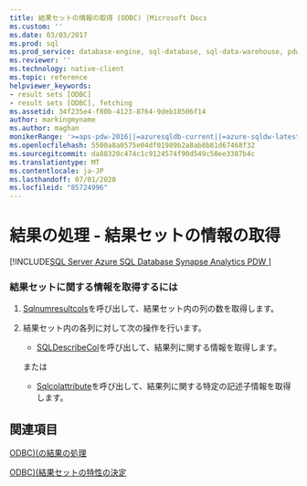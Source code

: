 ```yaml
---
title: 結果セットの情報の取得 (ODBC) |Microsoft Docs
ms.custom: ''
ms.date: 03/03/2017
ms.prod: sql
ms.prod_service: database-engine, sql-database, sql-data-warehouse, pdw
ms.reviewer: ''
ms.technology: native-client
ms.topic: reference
helpviewer_keywords:
- result sets [ODBC]
- result sets [ODBC], fetching
ms.assetid: 34f235e4-f80b-4123-8764-9deb18506f14
author: markingmyname
ms.author: maghan
monikerRange: '>=aps-pdw-2016||=azuresqldb-current||=azure-sqldw-latest||>=sql-server-2016||=sqlallproducts-allversions||>=sql-server-linux-2017||=azuresqldb-mi-current'
ms.openlocfilehash: 5500a8a0575e04df01989b2a8ab8b81d67468f32
ms.sourcegitcommit: da88320c474c1c9124574f90d549c50ee3387b4c
ms.translationtype: MT
ms.contentlocale: ja-JP
ms.lasthandoff: 07/01/2020
ms.locfileid: "85724996"
---
```

# <a name="processing-results---retrieve-result-set-information"></a>結果の処理 - 結果セットの情報の取得
[!INCLUDE[SQL Server Azure SQL Database Synapse Analytics PDW ](../../includes/applies-to-version/sql-asdb-asdbmi-asdw-pdw.md)]

    
### <a name="to-get-information-about-a-result-set"></a>結果セットに関する情報を取得するには  
  
1.  [Sqlnumresultcols](../../relational-databases/native-client-odbc-api/sqlnumresultcols.md)を呼び出して、結果セット内の列の数を取得します。  
  
2.  結果セット内の各列に対して次の操作を行います。  
  
    -   [SQLDescribeCol](../../relational-databases/native-client-odbc-api/sqldescribecol.md)を呼び出して、結果列に関する情報を取得します。  
  
     または  
  
    -   [Sqlcolattribute](../../relational-databases/native-client-odbc-api/sqlcolattribute.md)を呼び出して、結果列に関する特定の記述子情報を取得します。  
  
## <a name="see-also"></a>関連項目  
[ODBC&#41;&#40;の結果の処理](../../relational-databases/native-client-odbc-how-to/processing-results-process-results.md)

[ODBC&#41;&#40;結果セットの特性の決定](../../relational-databases/native-client-odbc-results/determining-the-characteristics-of-a-result-set-odbc.md)  
  
  
